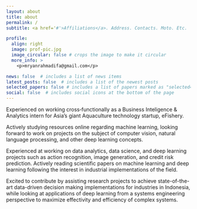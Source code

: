 ```yaml
---
layout: about
title: about
permalink: /
subtitle: <a href='#'>Affiliations</a>. Address. Contacts. Moto. Etc.

profile:
  align: right
  image: prof-pic.jpg
  image_circular: false # crops the image to make it circular
  more_info: >
    <p>mryanrahmadifa@gmail.com</p>

news: false  # includes a list of news items
latest_posts: false  # includes a list of the newest posts
selected_papers: false # includes a list of papers marked as "selected={true}"
social: false  # includes social icons at the bottom of the page
---
```


Experienced on working cross‑functionally as a Business Inteligence & Analytics intern for Asia’s giant Aquaculture technology startup, eFishery. 

Actively studying resources online regarding machine learning, looking forward to work on projects on the subject of computer vision, natural language processing, and other deep learning concepts. 

Experienced at working on data analytics, data science, and deep learning projects such as action recognition, image generation, and credit risk prediction. Actively reading scientific papers on machine learning and deep learning following the interest in industrial implementations of the field. 

Excited to contribute by assisting research projects to achieve state-of-the-art data-driven decision making implementations for industries in Indonesia, while looking at applications of deep learning from a systems engineering perspective to maximize effectivity and efficiency of complex systems.

